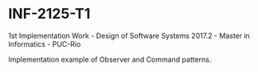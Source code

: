 # INF-2125-T1


1st Implementation Work - Design of Software Systems 2017.2 - Master in Informatics - PUC-Rio

Implementation example of Observer and Command patterns.
